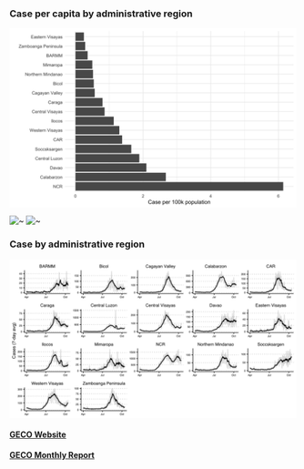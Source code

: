 
### Case per capita by administrative region

<img src="region_files/figure-gfm/figureS1-1.png" title="__Figure S1__. Case per capita by administrative region in the Philippines. The data present the last time point showed in Figure 4." alt="__Figure S1__. Case per capita by administrative region in the Philippines. The data present the last time point showed in Figure 4." width="768" style="display: block; margin: auto;" />

![\~](https://latex.codecogs.com/png.image?%5Cdpi%7B110%7D&space;%5Cbg_white&space;~ "~")
![\~](https://latex.codecogs.com/png.image?%5Cdpi%7B110%7D&space;%5Cbg_white&space;~ "~")

### Case by administrative region

<img src="region_files/figure-gfm/figureS2-1.png" title="__Figure S2__. Number of cases by administrative region in the Philippines. Gray lines present daily cases whereas black lines represent average cases over seven days" alt="__Figure S2__. Number of cases by administrative region in the Philippines. Gray lines present daily cases whereas black lines represent average cases over seven days" width="864" style="display: block; margin: auto;" />

#### [GECO Website](https://www.geco-seqlab.org/)

#### [GECO Monthly Report](https://geco-ph.github.io/GECO-covid/)
